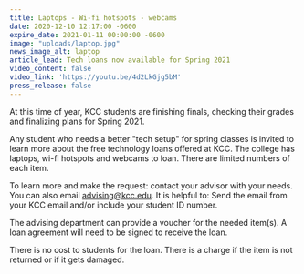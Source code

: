 ```yaml
---
title: Laptops - Wi-fi hotspots - webcams
date: 2020-12-10 12:17:00 -0600
expire_date: 2021-01-11 00:00:00 -0600
image: "uploads/laptop.jpg"
news_image_alt: laptop
article_lead: Tech loans now available for Spring 2021
video_content: false
video_link: 'https://youtu.be/4d2LkGjg5bM'
press_release: false
---
```


At this time of year, KCC students are finishing finals, checking their grades and finalizing plans for Spring 2021.

Any student who needs a better "tech setup" for spring classes is invited to learn more about the free technology loans offered at KCC. The college has laptops, wi-fi hotspots and webcams to loan. There are limited numbers of each item.

To learn more and make the request: contact your advisor with your needs. You can also email [advising@kcc.edu](mailto:advising@kcc.edu). It is helpful to: Send the email from your KCC email and/or include your student ID number.

The advising department can provide a voucher for the needed item(s). A loan agreement will need to be signed to receive the loan.&nbsp;

There is no cost to students for the loan. There is a charge if the item is not returned or if it gets damaged.
